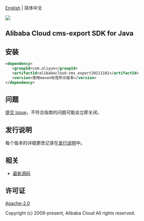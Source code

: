 [English](README.md) | 简体中文

![](https://aliyunsdk-pages.alicdn.com/icons/AlibabaCloud.svg)

## Alibaba Cloud cms-export SDK for Java

## 安装

```xml
<dependency>
   <groupId>com.aliyun</groupId>
   <artifactId>alibabacloud-cms_export20211101</artifactId>
   <version>使用maven标签所示版本</version>
</dependency>
```

## 问题

[提交 Issue](https://github.com/aliyun/alibabacloud-java-async-sdk/issues/new)，不符合指南的问题可能会立即关闭。

## 发行说明

每个版本的详细更改记录在[发行说明](./ChangeLog.txt)中。

## 相关

- [最新源码](https://github.com/aliyun/alibabacloud-async-java-sdk/)

## 许可证

[Apache-2.0](http://www.apache.org/licenses/LICENSE-2.0)

Copyright (c) 2009-present, Alibaba Cloud All rights reserved.
